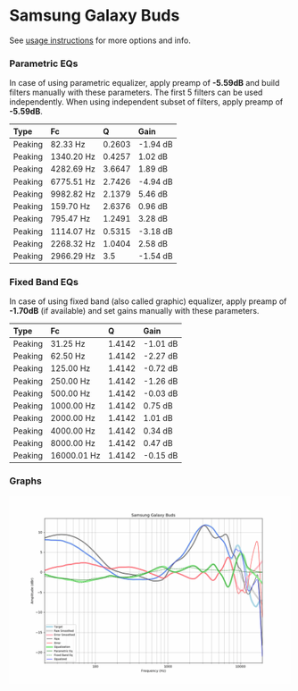 # Samsung Galaxy Buds
See [usage instructions](https://github.com/jaakkopasanen/AutoEq#usage) for more options and info.

### Parametric EQs
In case of using parametric equalizer, apply preamp of **-5.59dB** and build filters manually
with these parameters. The first 5 filters can be used independently.
When using independent subset of filters, apply preamp of **-5.59dB**.

| Type    | Fc         |      Q | Gain     |
|:--------|:-----------|:-------|:---------|
| Peaking | 82.33 Hz   | 0.2603 | -1.94 dB |
| Peaking | 1340.20 Hz | 0.4257 | 1.02 dB  |
| Peaking | 4282.69 Hz | 3.6647 | 1.89 dB  |
| Peaking | 6775.51 Hz | 2.7426 | -4.94 dB |
| Peaking | 9982.82 Hz | 2.1379 | 5.46 dB  |
| Peaking | 159.70 Hz  | 2.6376 | 0.96 dB  |
| Peaking | 795.47 Hz  | 1.2491 | 3.28 dB  |
| Peaking | 1114.07 Hz | 0.5315 | -3.18 dB |
| Peaking | 2268.32 Hz | 1.0404 | 2.58 dB  |
| Peaking | 2966.29 Hz | 3.5    | -1.54 dB |

### Fixed Band EQs
In case of using fixed band (also called graphic) equalizer, apply preamp of **-1.70dB**
(if available) and set gains manually with these parameters.

| Type    | Fc          |      Q | Gain     |
|:--------|:------------|:-------|:---------|
| Peaking | 31.25 Hz    | 1.4142 | -1.01 dB |
| Peaking | 62.50 Hz    | 1.4142 | -2.27 dB |
| Peaking | 125.00 Hz   | 1.4142 | -0.72 dB |
| Peaking | 250.00 Hz   | 1.4142 | -1.26 dB |
| Peaking | 500.00 Hz   | 1.4142 | -0.03 dB |
| Peaking | 1000.00 Hz  | 1.4142 | 0.75 dB  |
| Peaking | 2000.00 Hz  | 1.4142 | 1.01 dB  |
| Peaking | 4000.00 Hz  | 1.4142 | 0.34 dB  |
| Peaking | 8000.00 Hz  | 1.4142 | 0.47 dB  |
| Peaking | 16000.01 Hz | 1.4142 | -0.15 dB |

### Graphs
![](./Samsung%20Galaxy%20Buds.png)